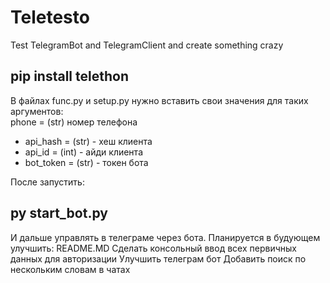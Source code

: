 # Teletesto
Test TelegramBot and TelegramClient and create something crazy

## pip install telethon 

В файлах func.py и setup.py нужно вставить свои значения для таких аргументов:  
phone = (str) номер телефона  
* api_hash = (str) - хеш клиента   
* api_id =  (int) - айди клиента   
* bot_token = (str) - токен бота  

После запустить:
## py start_bot.py  

И дальше управлять в телеграме через бота.
Планируется в будующем улучшить:
  README.MD
  Сделать консольный ввод всех первичных данных для авторизации
  Улучшить телеграм бот
  Добавить поиск по нескольким словам в чатах
  
  


